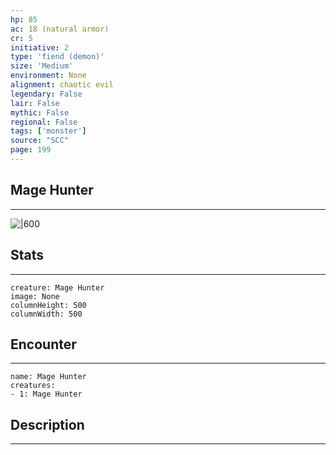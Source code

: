 ```yaml
---
hp: 85
ac: 18 (natural armor)
cr: 5
initiative: 2
type: 'fiend (demon)'    
size: 'Medium'
environment: None
alignment: chaotic evil
legendary: False
lair: False
mythic: False
regional: False
tags: ['monster']
source: "SCC"
page: 199
---
```


## Mage Hunter
---

![|600](D:/Program%20Files/5e.tools/img/bestiary/SCC/Mage%20Hunter.webp)

## Stats
---

```statblock
creature: Mage Hunter
image: None
columnHeight: 500
columnWidth: 500
```

## Encounter
---

```encounter-table
name: Mage Hunter
creatures:
- 1: Mage Hunter
```

## Description
---




